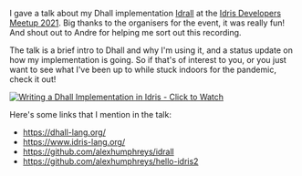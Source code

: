 I gave a talk about my Dhall implementation [Idrall](https://github.com/alexhumphreys/idrall) at the [Idris Developers Meetup 2021](https://github.com/idris-lang/Idris2/wiki/Idris-Developers-Meeting,-April-2021). Big thanks to the organisers for the event, it was really fun! And shout out to Andre for helping me sort out this recording.

The talk is a brief intro to Dhall and why I'm using it, and a status update on how my implementation is going. So if that's of interest to you, or you just want to see what I've been up to while stuck indoors for the pandemic, check it out!



[![Writing a Dhall Implementation in Idris - Click to Watch](https://i.imgur.com/LKaS5te.png)](https://vimeo.com/543508498 "Writing a Dhall Implementation in Idris - Click to Watch!")

Here's some links that I mention in the talk:

- https://dhall-lang.org/
- https://www.idris-lang.org/
- https://github.com/alexhumphreys/idrall
- https://github.com/alexhumphreys/hello-idris2
